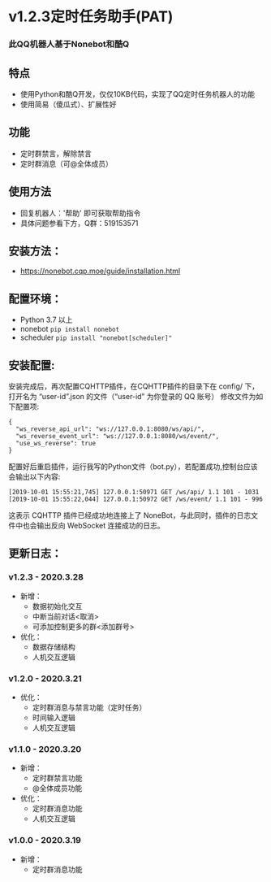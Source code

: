 # v1.2.3定时任务助手(PAT)
### 此QQ机器人基于Nonebot和酷Q

## 特点
- 使用Python和酷Q开发，仅仅10KB代码，实现了QQ定时任务机器人的功能
- 使用简易（傻瓜式）、扩展性好

## 功能
- 定时群禁言，解除禁言
- 定时群消息（可@全体成员）

## 使用方法
- 回复机器人：'帮助' 即可获取帮助指令
- 具体问题参看下方，Q群：519153571

## 安装方法：
- https://nonebot.cqp.moe/guide/installation.html

## 配置环境：
- Python 3.7 以上
- nonebot ```pip install nonebot```
- scheduler ```pip install "nonebot[scheduler]"```

## 安装配置:
安装完成后，再次配置CQHTTP插件，在CQHTTP插件的目录下在 config/ 下，打开名为 “user-id”.json 的文件（“user-id” 为你登录的 QQ 账号）
修改文件为如下配置项:
```
{
  "ws_reverse_api_url": "ws://127.0.0.1:8080/ws/api/",
  "ws_reverse_event_url": "ws://127.0.0.1:8080/ws/event/",
  "use_ws_reverse": true
}
```
配置好后重启插件，运行我写的Python文件（bot.py），若配置成功,控制台应该会输出以下内容:

```
[2019-10-01 15:55:21,745] 127.0.0.1:50971 GET /ws/api/ 1.1 101 - 1031
[2019-10-01 15:55:22,044] 127.0.0.1:50972 GET /ws/event/ 1.1 101 - 996
```

这表示 CQHTTP 插件已经成功地连接上了 NoneBot，与此同时，插件的日志文件中也会输出反向 WebSocket 连接成功的日志。


## 更新日志：

### v1.2.3 - 2020.3.28
- 新增：
    - 数据初始化交互
    - 中断当前对话<取消>
    - 可添加控制更多的群<添加群号>
- 优化：
    - 数据存储结构
    - 人机交互逻辑
### v1.2.0 - 2020.3.21
- 优化：
    - 定时群消息与禁言功能（定时任务）
    - 时间输入逻辑
    - 人机交互逻辑
### v1.1.0 - 2020.3.20
- 新增：
    - 定时群禁言功能
    - @全体成员功能
- 优化：
    - 定时群消息功能
    - 人机交互逻辑
### v1.0.0 - 2020.3.19
- 新增：
    - 定时群消息功能
